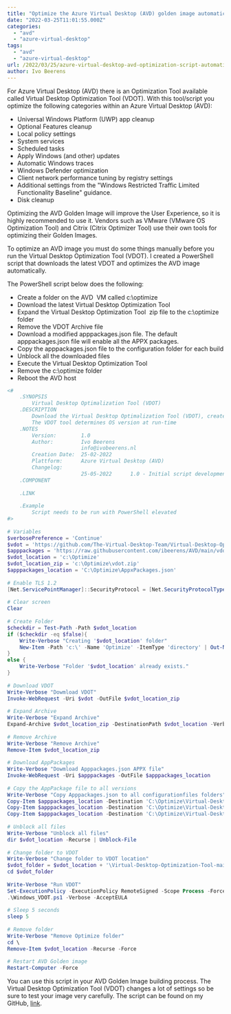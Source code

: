 ```yaml
---
title: "Optimize the Azure Virtual Desktop (AVD) golden image automatically"
date: "2022-03-25T11:01:55.000Z"
categories: 
  - "avd"
  - "azure-virtual-desktop"
tags: 
  - "avd"
  - "azure-virtual-desktop"
url: /2022/03/25/azure-virtual-desktop-avd-optimization-script-automation/
author: Ivo Beerens
---
```


For Azure Virtual Desktop (AVD) there is an Optimization Tool available called Virtual Desktop Optimization Tool (VDOT). With this tool/script you optimize the following categories within an Azure Virtual Desktop (AVD):
  - Universal Windows Platform (UWP) app cleanup
  - Optional Features cleanup
  - Local policy settings
  - System services
  - Scheduled tasks
  - Apply Windows (and other) updates
  - Automatic Windows traces
  - Windows Defender optimization
  - Client network performance tuning by registry settings
  - Additional settings from the "Windows Restricted Traffic Limited Functionality Baseline" guidance.
  - Disk cleanup

Optimizing the AVD Golden Image will improve the User Experience, so it is highly recommended to use it. Vendors such as VMware (VMware OS Optimization Tool) and Citrix (Citrix Optimizer Tool) use their own tools for optimizing their Golden Images.

To optimize an AVD image you must do some things manually before you run the Virtual Desktop Optimization Tool (VDOT). I created a PowerShell script that downloads the latest VDOT and optimizes the AVD image automatically.

The PowerShell script below does the following:
- Create a folder on the AVD  VM called c:\optimize
- Download the latest Virtual Desktop Optimization Tool
- Expand the Virtual Desktop Optimization Tool  zip file to the c:\optimize folder
- Remove the VDOT Archive file
- Download a modified apppackages.json file. The default apppackages.json file will enable all the APPX packages.
- Copy the apppackages.json file to the configuration folder for each build
- Unblock all the downloaded files
- Execute the Virtual Desktop Optimization Tool
- Remove the c:\optimize folder
- Reboot the AVD host

```powershell
<#
    .SYNOPSIS
        Virtual Desktop Optimalization Tool (VDOT)
    .DESCRIPTION
        Download the Virtual Desktop Optimalization Tool (VDOT), creates a folder called optimize and runs VDOT tool.
        The VDOT tool determines OS version at run-time
    .NOTES
        Version:        1.0
        Author:         Ivo Beerens
                        info@ivobeerens.nl
        Creation Date:  25-02-2022
        Plattform:      Azure Virtual Desktop (AVD)
        Changelog:      
                        25-05-2022      1.0 - Initial script development
    .COMPONENT
 
    .LINK
  
    .Example
        Script needs to be run with PowerShell elevated
#>
 
# Variables
$verbosePreference = 'Continue'
$vdot = 'https://github.com/The-Virtual-Desktop-Team/Virtual-Desktop-Optimization-Tool/archive/refs/heads/main.zip'
$apppackages = 'https://raw.githubusercontent.com/ibeerens/AVD/main/vdot/ConfigFiles/AppxPackages.json'
$vdot_location = 'c:\Optimize'
$vdot_location_zip = 'c:\Optimize\vdot.zip'
$apppackages_location = 'C:\Optimize\AppxPackages.json'
 
# Enable TLS 1.2
[Net.ServicePointManager]::SecurityProtocol = [Net.SecurityProtocolType]::Tls12
 
# Clear screen
Clear
 
# Create Folder
$checkdir = Test-Path -Path $vdot_location
if ($checkdir -eq $false){
    Write-Verbose "Creating '$vdot_location' folder"
    New-Item -Path 'c:\' -Name 'Optimize' -ItemType 'directory' | Out-Null
}
else {
    Write-Verbose "Folder '$vdot_location' already exists."
}
 
# Download VDOT
Write-Verbose "Dowmload VDOT"
Invoke-WebRequest -Uri $vdot -OutFile $vdot_location_zip
 
# Expand Archive
Write-Verbose "Expand Archive"
Expand-Archive $vdot_location_zip -DestinationPath $vdot_location -Verbose -Force
 
# Remove Archive
Write-Verbose "Remove Archive"
Remove-Item $vdot_location_zip
 
# Download AppPackages
Write-Verbose "Dowmload Apppackages.json APPX file"
Invoke-WebRequest -Uri $apppackages -OutFile $apppackages_location
 
# Copy the AppPackage file to all versions
Write-Verbose "Copy Apppackages.json to all configurationfiles folders"
Copy-Item $apppackages_location -Destination 'C:\Optimize\Virtual-Desktop-Optimization-Tool-main\1909\ConfigurationFiles\AppxPackages.json'
Copy-Item $apppackages_location -Destination 'C:\Optimize\Virtual-Desktop-Optimization-Tool-main\2004\ConfigurationFiles\AppxPackages.json'
Copy-Item $apppackages_location -Destination 'C:\Optimize\Virtual-Desktop-Optimization-Tool-main\2009\ConfigurationFiles\AppxPackages.json'
 
# Unblock all files
Write-Verbose "Unblock all files"
dir $vdot_location -Recurse | Unblock-File
 
# Change folder to VDOT
Write-Verbose "Change folder to VDOT location"
$vdot_folder = $vdot_location + '\Virtual-Desktop-Optimization-Tool-main'
cd $vdot_folder
 
Write-Verbose "Run VDOT"
Set-ExecutionPolicy -ExecutionPolicy RemoteSigned -Scope Process -Force
.\Windows_VDOT.ps1 -Verbose -AcceptEULA
 
# Sleep 5 seconds
sleep 5
 
# Remove folder
Write-Verbose "Remove Optimize folder"
cd \
Remove-Item $vdot_location -Recurse -Force
 
# Restart AVD Golden image
Restart-Computer -Force
```

You can use this script in your AVD Golden Image building process. The Virtual Desktop Optimization Tool (VDOT) changes a lot of settings so be sure to test your image very carefully. The script can be found on my GitHub, [link](https://github.com/ibeerens/AVD/tree/main/vdot).
